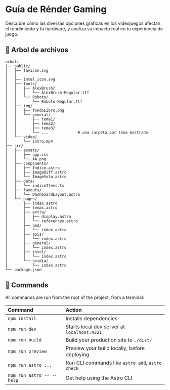 # Guía de Rénder Gaming

Descubre cómo las diversas opciones gráficas en los videojuegos afectan el rendimiento y tu hardware, y
analiza su impacto real en tu experiencia de juego.

## 🚀 Arbol de archivos

```text
arbol:
├── public/
│   ├── favicon.svg
│   │
│   ├── intel_icon.svg
│   ├── fonts/
│   │   ├── AlexBrush/
│   │   │   └── AlexBrush-Regular.ttf
│   │   └── Roboto/
│   │       └── Roboto-Regular.ttf
│   ├── img/
│   │   ├── fondoLibro.png
│   │   └── general/
│   │       ├── tema1/
│   │       ├── tema2/
│   │       ├── tema3/
│   │       └── ...             # una carpeta por tema mostrado
│   └── video/
│       └── intro.mp4
├── src/
│   ├── assets/
│   │   ├── app.css
│   │   └── AA.png
│   ├── components/
│   │   ├── Indice.astro
│   │   ├── ImageDiff.astro
│   │   └── ImageSolo.astro
│   ├── data/
│   │   └── indiceItems.ts
│   ├── layouts/
│   │   └── DashboardLayout.astro
│   └── pages/
│       ├── index.astro
│       ├── temas.astro
│       ├── extra/
│       │   ├── display.astro
│       │   └── references.astro
│       ├── amd/
│       │   └── index.astro
│       ├── apis/
│       │   └── index.astro
│       ├── general/
│       │   └── index.astro
│       ├── intel/
│       │   └── index.astro
│       └── nvidia/
│           └── index.astro
└── package.json
```

## 🧞 Commands

All commands are run from the root of the project, from a terminal:

| Command                   | Action                                           |
| :------------------------ | :----------------------------------------------- |
| `npm install`             | Installs dependencies                            |
| `npm run dev`             | Starts local dev server at `localhost:4321`      |
| `npm run build`           | Build your production site to `./dist/`          |
| `npm run preview`         | Preview your build locally, before deploying     |
| `npm run astro ...`       | Run CLI commands like `astro add`, `astro check` |
| `npm run astro -- --help` | Get help using the Astro CLI                     |
